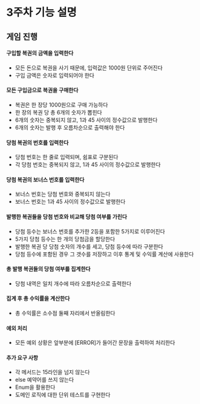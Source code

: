 # 3주차 기능 설명

## 게임 진행

#### 구입할 복권의 금액을 입력한다
- 모든 돈으로 복권을 사기 때문에, 입력값은 1000원 단위로 주어진다
- 구입 금액은 숫자로 입력되어야 한다
#### 모든 구입금으로 복권을 구매한다
- 복권은 한 장당 1000원으로 구매 가능하다
- 한 장의 복권 당 총 6개의 숫자가 뽑힌다
- 6개의 숫자는 중복되지 않고, 1과 45 사이의 정수값으로 발행한다
- 6개의 숫자는 발행 후 오름차순으로 출력해야 한다
#### 당첨 복권의 번호를 입력한다
- 당첨 번호는 한 줄로 입력되며, 쉼표로 구분된다
- 각 당첨 번호는 중복되지 않고, 1과 45 사이의 정수값으로 발행한다
#### 당첨 복권의 보너스 번호를 입력한다
- 보너스 번호는 당첨 번호와 중복되지 않는다
- 보너스 번호는 1과 45 사이의 정수값으로 발행한다
#### 발행한 복권들을 당첨 번호와 비교해 당첨 여부를 가린다
- 당첨 등수는 보너스 번호를 추가한 2등을 포함한 5가지로 이루어진다
- 5가지 당첨 등수는 한 개의 당첨금을 할당한다
- 발행한 복권 당 당첨 숫자의 개수를 세고, 당첨 등수에 따라 구분한다
- 당첨 등수에 포함된 경우 그 갯수를 저장하고 이후 통계 및 수익률 계산에 사용한다
#### 총 발행 복권들의 당첨 여부를 집계한다
- 당첨 내역은 일치 개수에 따라 오름차순으로 출력한다
#### 집계 후 총 수익률을 계산한다
- 총 수익률은 소수점 둘째 자리에서 반올림한다
#### 예외 처리
- 모든 예외 상황은 앞부분에 [ERROR]가 들어간 문장을 출력하여 처리한다

#### 추가 요구 사항
- 각 메서드는 15라인을 넘지 않는다
- else 예약어를 쓰지 않는다
- Enum을 활용한다
- 도메인 로직에 대한 단위 테스트를 구현한다